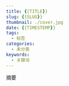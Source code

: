 ```yaml
---
title: {{TITLE}}
slug: {{SLUG}}
thumbnail: ./cover.jpg
date: {{TIMESTEMP}}
tags:
  - 标签
categories:
  - 未分类
keywords:
  - 关键词
---
```


摘要
<!-- more -->
